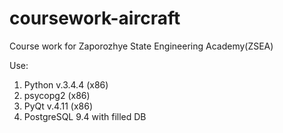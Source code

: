 # coursework-aircraft
Course work for Zaporozhye State Engineering Academy(ZSEA)

Use:
1. Python v.3.4.4 (x86)
2. psycopg2 (x86)
3. PyQt v.4.11 (x86) 
4. PostgreSQL 9.4 with filled DB
